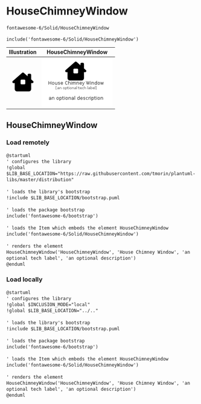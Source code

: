 # HouseChimneyWindow


```text
fontawesome-6/Solid/HouseChimneyWindow
```

```text
include('fontawesome-6/Solid/HouseChimneyWindow')
```



| Illustration | HouseChimneyWindow |
| :---: | :---: |
| ![illustration for Illustration](../../fontawesome-6/Solid/HouseChimneyWindow.png) | ![illustration for HouseChimneyWindow](../../fontawesome-6/Solid/HouseChimneyWindow.Local.png) |




## HouseChimneyWindow

### Load remotely
```plantuml
@startuml
' configures the library
!global $LIB_BASE_LOCATION="https://raw.githubusercontent.com/tmorin/plantuml-libs/master/distribution"

' loads the library's bootstrap
!include $LIB_BASE_LOCATION/bootstrap.puml

' loads the package bootstrap
include('fontawesome-6/bootstrap')

' loads the Item which embeds the element HouseChimneyWindow
include('fontawesome-6/Solid/HouseChimneyWindow')

' renders the element
HouseChimneyWindow('HouseChimneyWindow', 'House Chimney Window', 'an optional tech label', 'an optional description')
@enduml
```

### Load locally
```plantuml
@startuml
' configures the library
!global $INCLUSION_MODE="local"
!global $LIB_BASE_LOCATION="../.."

' loads the library's bootstrap
!include $LIB_BASE_LOCATION/bootstrap.puml

' loads the package bootstrap
include('fontawesome-6/bootstrap')

' loads the Item which embeds the element HouseChimneyWindow
include('fontawesome-6/Solid/HouseChimneyWindow')

' renders the element
HouseChimneyWindow('HouseChimneyWindow', 'House Chimney Window', 'an optional tech label', 'an optional description')
@enduml
```


